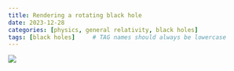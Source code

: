 ```yaml
---
title: Rendering a rotating black hole
date: 2023-12-28
categories: [physics, general relativity, black holes]
tags: [black holes]     # TAG names should always be lowercase
---
```


![]("images/black_hole_renders/hot_jet.png")
